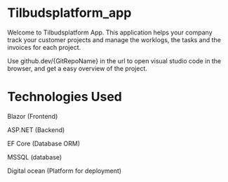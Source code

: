 # Tilbudsplatform_app

Welcome to Tilbudsplatform App. This application helps your company track your customer projects and manage the worklogs, the tasks and the invoices for each project.

Use github.dev/{GitRepoName} in the url to open visual studio code in the browser, and get a easy overview of the project.

# Technologies Used

Blazor (Frontend)

ASP.NET (Backend)

EF Core (Database ORM)

MSSQL (database)

Digital ocean (Platform for deployment)
